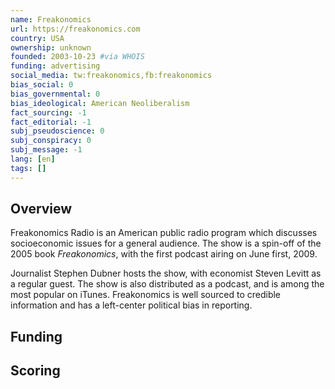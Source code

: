 ```yaml
---
name: Freakonomics
url: https://freakonomics.com
country: USA
ownership: unknown
founded: 2003-10-23 #via WHOIS
funding: advertising
social_media: tw:freakonomics,fb:freakonomics
bias_social: 0
bias_governmental: 0
bias_ideological: American Neoliberalism
fact_sourcing: -1
fact_editorial: -1
subj_pseudoscience: 0
subj_conspiracy: 0
subj_message: -1
lang: [en]
tags: []
---
```


## Overview
Freakonomics Radio is an American public radio program which discusses socioeconomic issues for a general audience. The show is a spin-off of the 2005 book _Freakonomics_, with the first podcast airing on June first, 2009.

Journalist Stephen Dubner hosts the show, with economist Steven Levitt as a regular guest. The show is also distributed as a podcast, and is among the most popular on iTunes. Freakonomics is well sourced to credible information and has a left-center political bias in reporting.

## Funding

## Scoring
